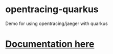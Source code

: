 # opentracing-quarkus
Demo for using opentracing/jaeger with quarkus

# [Documentation here](https://guhilling.github.io/opentracing-quarkus/)
